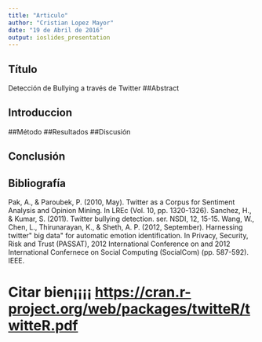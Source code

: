 ```yaml
---
title: "Articulo"
author: "Cristian Lopez Mayor"
date: "19 de Abril de 2016"
output: ioslides_presentation
---
```

## Título
Detección de Bullying a través de Twitter
##Abstract

## Introduccion
##Método
##Resultados
##Discusión
## Conclusión 

## Bibliografía
Pak, A., & Paroubek, P. (2010, May). Twitter as a Corpus for Sentiment Analysis and Opinion Mining. In LREc (Vol. 10, pp. 1320-1326).
Sanchez, H., & Kumar, S. (2011). Twitter bullying detection. ser. NSDI, 12, 15-15.
Wang, W., Chen, L., Thirunarayan, K., & Sheth, A. P. (2012, September). Harnessing twitter" big data" for automatic emotion identification. In Privacy, Security, Risk and Trust (PASSAT), 2012 International Conference on and 2012 International Confernece on Social Computing (SocialCom) (pp. 587-592). IEEE.
# Citar bien¡¡¡¡  https://cran.r-project.org/web/packages/twitteR/twitteR.pdf

